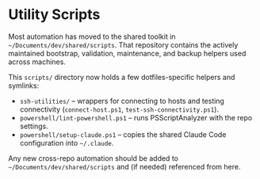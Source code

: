 # Utility Scripts

Most automation has moved to the shared toolkit in `~/Documents/dev/shared/scripts`. That repository contains the actively maintained bootstrap, validation, maintenance, and backup helpers used across machines.

This `scripts/` directory now holds a few dotfiles-specific helpers and symlinks:

- `ssh-utilities/` – wrappers for connecting to hosts and testing connectivity (`connect-host.ps1`, `test-ssh-connectivity.ps1`).
- `powershell/lint-powershell.ps1` – runs PSScriptAnalyzer with the repo settings.
- `powershell/setup-claude.ps1` – copies the shared Claude Code configuration into `~/.claude`.

Any new cross-repo automation should be added to `~/Documents/dev/shared/scripts` and (if needed) referenced from here.
